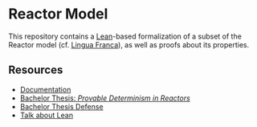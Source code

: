 # Reactor Model

This repository contains a [Lean](https://github.com/leanprover-community/lean)-based formalization of a subset of the Reactor model (cf. [Lingua Franca](https://github.com/icyphy/lingua-franca)), as well as proofs about its properties.

## Resources

* [Documentation](https://github.com/marcusrossel/reactor-model/tree/main/docs)
* [Bachelor Thesis: *Provable Determinism in Reactors*](https://github.com/marcusrossel/bachelors-thesis/blob/main/Thesis/Thesis.pdf)
* [Bachelor Thesis Defense](https://github.com/marcusrossel/bachelors-thesis/blob/main/Talks/Defense/talk.pdf)
* [Talk about Lean](https://github.com/marcusrossel/bachelors-thesis/blob/main/Talks/Lean/talk.pdf)